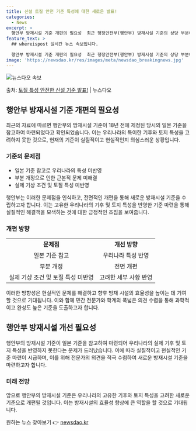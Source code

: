```yaml
---
title: 신설 토질 안전 기준 특성에 대한 새로운 발표!
categories:
  - News
excerpt: >
  행안부 방재시설 기준 개편의 필요성  최근 행정안전부(행안부) 방재시설 기준의 상당 부분이 18년 전 일본 …
feature_text: >
  ## whereispost 실시간 뉴스 속보입니다.

  행안부 방재시설 기준 개편의 필요성  최근 행정안전부(행안부) 방재시설 기준의 상당 부분이 18년 전 일본 …
image: 'https://newsdao.kr/res/images/meta/newsdao_breakingnews.jpg'
---
```


![뉴스다오 속보](https://newsdao.kr/res/images/meta/newsdao_breakingnews.jpg)

<p>출처: <a href="https://newsdao.kr/4633" rel="dofollow">토질 특성 안전한 신설 기준 발표!</a> | 뉴스다오</p>

<h2 data-ke-size="size26">행안부 방재시설 기준 개편의 필요성</h2>
<p data-ke-size="size16">최근의 자료에 따르면 행안부의 방재시설 기준이 18년 전에 제정된 당시의 일본 기준을 참고하여 마련되었다고 확인되었습니다. 이는 우리나라의 특이한 기후와 토지 특성을 고려하지 못한 것으로, 현재의 기준이 실질적이고 현실적인지 의심스러운 상황입니다.</p>

<h3>기준의 문제점</h3>
<ul>
  <li>일본 기준 참고로 우리나라의 특성 미반영</li>
  <li>부분 개정으로 인한 근본적 문제 미해결</li>
  <li>실제 기상 조건 및 토질 특성 미반영</li>
</ul>
<p data-ke-size="size16">행안부는 이러한 문제점을 인식하고, 전면적인 개편을 통해 새로운 방재시설 기준을 수립하고자 합니다. 이는 고유한 우리나라의 기후 및 토지 특성을 반영한 기준 마련을 통해 실질적인 해결책을 모색하는 것에 대한 긍정적인 조짐을 보여줍니다.</p>

<h3>개편 방향</h3>
<table>
  <tr>
    <td style="text-align: center; height: 17px;"><b>문제점</b></td>
    <td style="text-align: center; height: 17px;"><b>개선 방향</b></td>
  </tr>
  <tr>
    <td style="text-align: center; height: 17px;">일본 기준 참고</td>
    <td style="text-align: center; height: 17px;">우리나라 특성 반영</td>
  </tr>
  <tr>
    <td style="text-align: center; height: 17px;">부분 개정</td>
    <td style="text-align: center; height: 17px;">전면 개편</td>
  </tr>
  <tr>
    <td style="text-align: center; height: 17px;">실제 기상 조건 및 토질 특성 미반영</td>
    <td style="text-align: center; height: 17px;">고려한 세부 사항 반영</td>
  </tr>
</table>
<p data-ke-size="size16">이러한 방향성은 현실적인 문제를 해결하고 향후 방재 시설의 효율성을 높이는 데 기여할 것으로 기대됩니다. 이와 함께 민간 전문가와 학계의 폭넓은 의견 수렴을 통해 과학적이고 완성도 높은 기준을 도출하고자 합니다.</p>

<h2 data-ke-size="size26">행안부 방재시설 개선 필요성</h2>
<p data-ke-size="size16">행안부의 방재시설 기준이 일본 기준을 참고하여 마련되어 우리나라의 실제 기후 및 토지 특성을 반영하지 못한다는 문제가 드러났습니다. 이에 따라 실질적이고 현실적인 기준 마련이 시급하며, 이를 위해 전문가의 의견을 적극 수렴하여 새로운 방재시설 기준을 마련하고자 합니다.</p>

<h3>미래 전망</h3>
<p data-ke-size="size16">앞으로 행안부의 방재시설 기준은 우리나라의 고유한 기후와 토지 특성을 고려한 새로운 기준으로 개편될 것입니다. 이는 방재시설의 효율성 향상에 큰 역할을 할 것으로 기대됩니다.</p>
 

원하는 뉴스 찾아보기 👉 <a href="https://newsdao.kr" rel="dofollow">newsdao.kr</a>


